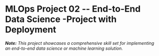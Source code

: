 # MLOps Project 02 -- End-to-End Data Science -Project with Deployment



***Note:*** *This project showcases a comprehensive skill set for implementing an end-to-end data science or machine learning solution.*